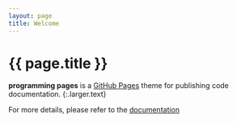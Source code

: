 ```yaml
---
layout: page
title: Welcome
---
```


# {{ page.title }}

**programming pages** is a [GitHub Pages][gh-pages] theme for publishing code documentation.
{:.larger.text}

For more details, please refer to the [documentation][theme-docs]



[gh-pages]: https://pages.github.com/ "Websites for you and your projects"
[theme-docs]: https://pixeldroid.com/programming-pages/ "A site template for publishing code documentation to GitHub pages"
